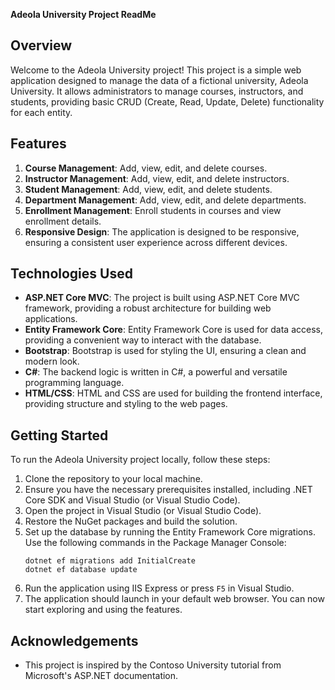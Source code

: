 **Adeola University Project ReadMe**

## Overview
Welcome to the Adeola University project! This project is a simple web application designed to manage the data of a fictional university, Adeola University. It allows administrators to manage courses, instructors, and students, providing basic CRUD (Create, Read, Update, Delete) functionality for each entity.

## Features
1. **Course Management**: Add, view, edit, and delete courses.
2. **Instructor Management**: Add, view, edit, and delete instructors.
3. **Student Management**: Add, view, edit, and delete students.
4. **Department Management**: Add, view, edit, and delete departments.
5. **Enrollment Management**: Enroll students in courses and view enrollment details.
6. **Responsive Design**: The application is designed to be responsive, ensuring a consistent user experience across different devices.

## Technologies Used
- **ASP.NET Core MVC**: The project is built using ASP.NET Core MVC framework, providing a robust architecture for building web applications.
- **Entity Framework Core**: Entity Framework Core is used for data access, providing a convenient way to interact with the database.
- **Bootstrap**: Bootstrap is used for styling the UI, ensuring a clean and modern look.
- **C#**: The backend logic is written in C#, a powerful and versatile programming language.
- **HTML/CSS**: HTML and CSS are used for building the frontend interface, providing structure and styling to the web pages.

## Getting Started
To run the Adeola University project locally, follow these steps:
1. Clone the repository to your local machine.
2. Ensure you have the necessary prerequisites installed, including .NET Core SDK and Visual Studio (or Visual Studio Code).
3. Open the project in Visual Studio (or Visual Studio Code).
4. Restore the NuGet packages and build the solution.
5. Set up the database by running the Entity Framework Core migrations. Use the following commands in the Package Manager Console:
   ```
   dotnet ef migrations add InitialCreate
   dotnet ef database update
   ```
6. Run the application using IIS Express or press `F5` in Visual Studio.
7. The application should launch in your default web browser. You can now start exploring and using the features.


## Acknowledgements
- This project is inspired by the Contoso University tutorial from Microsoft's ASP.NET documentation.
